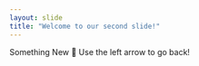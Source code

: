 ```yaml
---
layout: slide
title: "Welcome to our second slide!"
---
```

Something New :dog:
Use the left arrow to go back!
